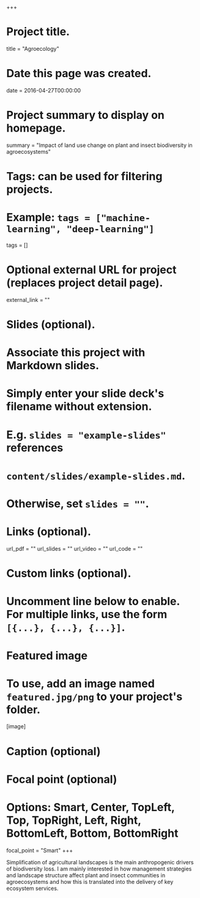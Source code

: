 +++
# Project title.
title = "Agroecology"

# Date this page was created.
date = 2016-04-27T00:00:00

# Project summary to display on homepage.
summary = "Impact of land use change on plant and insect biodiversity in agroecosystems"

# Tags: can be used for filtering projects.
# Example: `tags = ["machine-learning", "deep-learning"]`
tags = []

# Optional external URL for project (replaces project detail page).
external_link = ""

# Slides (optional).
#   Associate this project with Markdown slides.
#   Simply enter your slide deck's filename without extension.
#   E.g. `slides = "example-slides"` references 
#   `content/slides/example-slides.md`.
#   Otherwise, set `slides = ""`.


# Links (optional).
url_pdf = ""
url_slides = ""
url_video = ""
url_code = ""

# Custom links (optional).
#   Uncomment line below to enable. For multiple links, use the form `[{...}, {...}, {...}]`.

# Featured image
# To use, add an image named `featured.jpg/png` to your project's folder. 
[image]
  # Caption (optional)

  
  # Focal point (optional)
  # Options: Smart, Center, TopLeft, Top, TopRight, Left, Right, BottomLeft, Bottom, BottomRight
  focal_point = "Smart"
+++

Simplification of agricultural landscapes is the main anthropogenic drivers of biodiversity loss. I am mainly interested in how management strategies and landscape structure affect plant and insect communities in agroecosystems and how this is translated into the delivery of key ecosystem services. 
